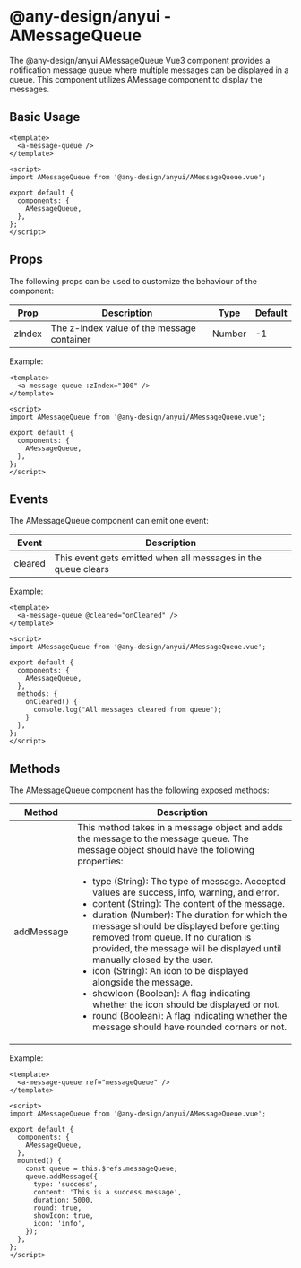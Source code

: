 # @any-design/anyui - AMessageQueue

The @any-design/anyui AMessageQueue Vue3 component provides a notification message queue where multiple messages can be displayed in a queue. This component utilizes AMessage component to display the messages. 

## Basic Usage

```vue
<template>
  <a-message-queue />
</template>

<script>
import AMessageQueue from '@any-design/anyui/AMessageQueue.vue';

export default {
  components: {
    AMessageQueue,
  },
};
</script>
```

## Props

The following props can be used to customize the behaviour of the component:

| Prop    | Description | Type     | Default |
| ------- | ------------| -------- | ------- |
| zIndex  | The z-index value of the message container | Number   | -1      |

Example:

```vue
<template>
  <a-message-queue :zIndex="100" />
</template>

<script>
import AMessageQueue from '@any-design/anyui/AMessageQueue.vue';

export default {
  components: {
    AMessageQueue,
  },
};
</script>
```

## Events

The AMessageQueue component can emit one event:

| Event    | Description |
| ------- | ------------|
| cleared  | This event gets emitted when all messages in the queue clears |


Example:

```vue
<template>
  <a-message-queue @cleared="onCleared" />
</template>

<script>
import AMessageQueue from '@any-design/anyui/AMessageQueue.vue';

export default {
  components: {
    AMessageQueue,
  },
  methods: {
    onCleared() {
      console.log("All messages cleared from queue");
    }
  },
};
</script>
```

## Methods

The AMessageQueue component has the following exposed methods:

| Method    | Description |
| ------- | ------------|
| addMessage  | This method takes in a message object and adds the message to the message queue. The message object should have the following properties:<br><ul><li>type (String): The type of message. Accepted values are success, info, warning, and error.</li><li>content (String): The content of the message.</li><li>duration (Number): The duration for which the message should be displayed before getting removed from queue. If no duration is provided, the message will be displayed until manually closed by the user.</li><li>icon (String): An icon to be displayed alongside the message.</li><li>showIcon (Boolean): A flag indicating whether the icon should be displayed or not.</li><li>round (Boolean): A flag indicating whether the message should have rounded corners or not.</li></ul>  |

Example:

```vue
<template>
  <a-message-queue ref="messageQueue" />
</template>

<script>
import AMessageQueue from '@any-design/anyui/AMessageQueue.vue';

export default {
  components: {
    AMessageQueue,
  },
  mounted() {
    const queue = this.$refs.messageQueue;
    queue.addMessage({
      type: 'success',
      content: 'This is a success message',
      duration: 5000,
      round: true,
      showIcon: true,
      icon: 'info',
    });
  },
};
</script>
```